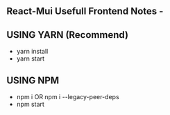 ## React-Mui Usefull Frontend Notes -

## USING YARN (Recommend)

- yarn install
- yarn start

## USING NPM

- npm i OR npm i --legacy-peer-deps
- npm start
